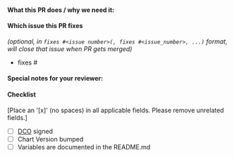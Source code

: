 <!--
Thank you for contributing to this repository. Before you submit this PR we'd like to
make sure you are aware of our technical requirements and best practices:

* https://github.com/zabbix-community/helm-zabbix/blob/master/CONTRIBUTING.md
* https://github.com/zabbix-community/helm-zabbix/blob/master/charts/zabbix/docs/requirements.md

Following our best practices right from the start will accelerate the review process and
help get your PR merged quicker.

When updates to your PR are requested, please add new commits and do not squash the
history. This will make it easier to identify new changes. The PR will be squashed
anyways when it is merged. Thanks.

For fast feedback, please @-mention maintainers that are listed in the Chart.yaml file.
-->

#### What this PR does / why we need it:

#### Which issue this PR fixes
*(optional, in `fixes #<issue number>(, fixes #<issue_number>, ...)` format, will close that issue when PR gets merged)*
  - fixes #

#### Special notes for your reviewer:

#### Checklist
[Place an '[x]' (no spaces) in all applicable fields. Please remove unrelated fields.]
- [ ] [DCO](https://github.com/zabbix-community/helm-zabbix/blob/master/CONTRIBUTING.md) signed
- [ ] Chart Version bumped
- [ ] Variables are documented in the README.md
